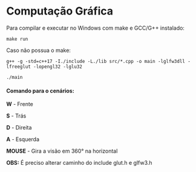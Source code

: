 # Computação Gráfica


Para compilar e executar no Windows com make e GCC/G++ instalado:

`make run`

Caso não possua o make: 

`g++ -g -std=c++17 -I./include -L./lib src/*.cpp -o main -lglfw3dll -lfreeglut -lopengl32 -lglu32`

`./main`

#### Comando para o cenários:

__W__ - Frente

__S__ - Trás

__D__ - Direita

__A__ - Esquerda

__MOUSE__ - Gira a visão em 360° na horizontal


__OBS:__ É preciso alterar caminho do include glut.h e glfw3.h 
